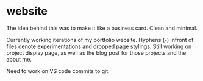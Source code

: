# website 

The idea behind this was to make it like a business card. Clean and minimal.


Currently working iterations of my portfolio website. Hyphens (-) infront of files denote experimentations and dropped page stylings. Still working on project display page, as well as the blog post for those projects and the about me. 

Need to work on VS code commits to git.
